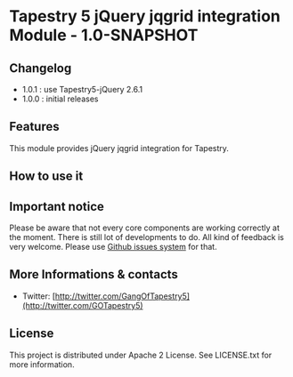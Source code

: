 # Tapestry 5 jQuery jqgrid integration Module - 1.0-SNAPSHOT

## Changelog
- 1.0.1 : use Tapestry5-jQuery 2.6.1
- 1.0.0 : initial releases

## Features

This module provides jQuery jqgrid integration for Tapestry.


## How to use it



## Important notice

Please be aware that not every core components are working correctly at the moment. There is still lot of developments to do. 
All kind of feedback is very welcome. Please use [Github issues system](http://github.com/got5/tapestry5-jquery-jqgrid/issues) for that.
 

## More Informations & contacts

* Twitter: [http://twitter.com/GangOfTapestry5](http://twitter.com/GOTapestry5)


## License

This project is distributed under Apache 2 License. See LICENSE.txt for more information.
